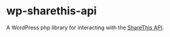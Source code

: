 # wp-sharethis-api
A WordPress php library for interacting with the [ShareThis API](http://www.sharethis.com/apis/).
